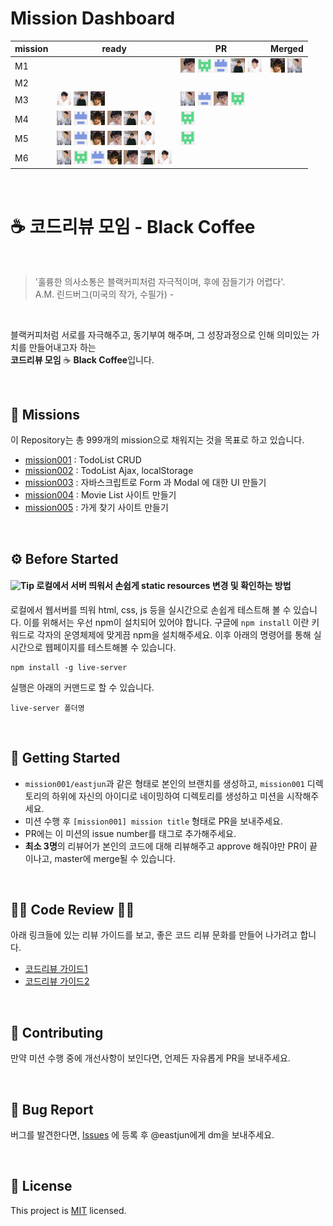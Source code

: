 # Mission Dashboard


|mission|ready|PR|Merged|
|---|---|---|---|
|M1| | <a href="https://github.com/YongHoonJo" target="_blank"><img width="23px" src="https://raw.githubusercontent.com/EastjunDev/resources/master/BlackCoffee/thumnails/YongHoonJo.png"></a> <a href="https://github.com/ganeodolu" target="_blank"><img width="23px" src="https://raw.githubusercontent.com/EastjunDev/resources/master/BlackCoffee/thumnails/ganeodolu.png"></a> <a href="https://github.com/s280493" target="_blank"><img width="23px" src="https://raw.githubusercontent.com/EastjunDev/resources/master/BlackCoffee/thumnails/s280493.png"></a> <a href="https://github.com/amorfati0310" target="_blank"><img width="23px" src="https://raw.githubusercontent.com/EastjunDev/resources/master/BlackCoffee/thumnails/amorfati0310.jpg"></a> <a href="https://github.com/amorfati0310" target="_blank"><img width="23px" src="https://raw.githubusercontent.com/EastjunDev/resources/master/BlackCoffee/thumnails/HoseokNa.jpg"></a> | <a href="https://github.com/StellaKim1230" target="_blank"><img width="23px" src="https://raw.githubusercontent.com/EastjunDev/resources/master/BlackCoffee/thumnails/StellaKim1230.jpg"></a> <a href="https://github.com/EastjunDev" target="_blank"><img width="23px" src="https://raw.githubusercontent.com/EastjunDev/resources/master/BlackCoffee/thumnails/EastjunDev.png"></a> |
|M2| | | |
|M3| <a href="https://github.com/amorfati0310" target="_blank"><img width="23px" src="https://raw.githubusercontent.com/EastjunDev/resources/master/BlackCoffee/thumnails/HoseokNa.jpg"></a> <a href="https://github.com/amorfati0310" target="_blank"><img width="23px" src="https://raw.githubusercontent.com/EastjunDev/resources/master/BlackCoffee/thumnails/amorfati0310.jpg"></a> <a href="https://github.com/StellaKim1230" target="_blank"><img width="23px" src="https://raw.githubusercontent.com/EastjunDev/resources/master/BlackCoffee/thumnails/StellaKim1230.jpg"></a> | <a href="https://github.com/EastjunDev" target="_blank"><img width="23px" src="https://raw.githubusercontent.com/EastjunDev/resources/master/BlackCoffee/thumnails/EastjunDev.png"></a> <a href="https://github.com/s280493" target="_blank"><img width="23px" src="https://raw.githubusercontent.com/EastjunDev/resources/master/BlackCoffee/thumnails/s280493.png"></a> <a href="https://github.com/YongHoonJo" target="_blank"><img width="23px" src="https://raw.githubusercontent.com/EastjunDev/resources/master/BlackCoffee/thumnails/YongHoonJo.png"></a> <a href="https://github.com/ganeodolu" target="_blank"><img width="23px" src="https://raw.githubusercontent.com/EastjunDev/resources/master/BlackCoffee/thumnails/ganeodolu.png"></a> | |
|M4| <a href="https://github.com/EastjunDev" target="_blank"><img width="23px" src="https://raw.githubusercontent.com/EastjunDev/resources/master/BlackCoffee/thumnails/EastjunDev.png"></a> <a href="https://github.com/s280493" target="_blank"><img width="23px" src="https://raw.githubusercontent.com/EastjunDev/resources/master/BlackCoffee/thumnails/s280493.png"></a> <a href="https://github.com/StellaKim1230" target="_blank"><img width="23px" src="https://raw.githubusercontent.com/EastjunDev/resources/master/BlackCoffee/thumnails/StellaKim1230.jpg"></a> <a href="https://github.com/YongHoonJo" target="_blank"><img width="23px" src="https://raw.githubusercontent.com/EastjunDev/resources/master/BlackCoffee/thumnails/YongHoonJo.png"></a> <a href="https://github.com/amorfati0310" target="_blank"><img width="23px" src="https://raw.githubusercontent.com/EastjunDev/resources/master/BlackCoffee/thumnails/amorfati0310.jpg"></a> <a href="https://github.com/amorfati0310" target="_blank"><img width="23px" src="https://raw.githubusercontent.com/EastjunDev/resources/master/BlackCoffee/thumnails/HoseokNa.jpg"></a> | <a href="https://github.com/ganeodolu" target="_blank"><img width="23px" src="https://raw.githubusercontent.com/EastjunDev/resources/master/BlackCoffee/thumnails/ganeodolu.png"></a> | |
|M5| <a href="https://github.com/EastjunDev" target="_blank"><img width="23px" src="https://raw.githubusercontent.com/EastjunDev/resources/master/BlackCoffee/thumnails/EastjunDev.png"></a> <a href="https://github.com/s280493" target="_blank"><img width="23px" src="https://raw.githubusercontent.com/EastjunDev/resources/master/BlackCoffee/thumnails/s280493.png"></a> <a href="https://github.com/StellaKim1230" target="_blank"><img width="23px" src="https://raw.githubusercontent.com/EastjunDev/resources/master/BlackCoffee/thumnails/StellaKim1230.jpg"></a> <a href="https://github.com/YongHoonJo" target="_blank"><img width="23px" src="https://raw.githubusercontent.com/EastjunDev/resources/master/BlackCoffee/thumnails/YongHoonJo.png"></a> <a href="https://github.com/amorfati0310" target="_blank"><img width="23px" src="https://raw.githubusercontent.com/EastjunDev/resources/master/BlackCoffee/thumnails/amorfati0310.jpg"></a> <a href="https://github.com/amorfati0310" target="_blank"><img width="23px" src="https://raw.githubusercontent.com/EastjunDev/resources/master/BlackCoffee/thumnails/HoseokNa.jpg"></a> |<a href="https://github.com/ganeodolu" target="_blank"><img width="23px" src="https://raw.githubusercontent.com/EastjunDev/resources/master/BlackCoffee/thumnails/ganeodolu.png"></a>|
|M6|<a href="https://github.com/EastjunDev" target="_blank"><img width="23px" src="https://raw.githubusercontent.com/EastjunDev/resources/master/BlackCoffee/thumnails/EastjunDev.png"></a> <a href="https://github.com/ganeodolu" target="_blank"><img width="23px" src="https://raw.githubusercontent.com/EastjunDev/resources/master/BlackCoffee/thumnails/ganeodolu.png"></a> <a href="https://github.com/s280493" target="_blank"><img width="23px" src="https://raw.githubusercontent.com/EastjunDev/resources/master/BlackCoffee/thumnails/s280493.png"></a> <a href="https://github.com/StellaKim1230" target="_blank"><img width="23px" src="https://raw.githubusercontent.com/EastjunDev/resources/master/BlackCoffee/thumnails/StellaKim1230.jpg"></a> <a href="https://github.com/YongHoonJo" target="_blank"><img width="23px" src="https://raw.githubusercontent.com/EastjunDev/resources/master/BlackCoffee/thumnails/YongHoonJo.png"></a> <a href="https://github.com/amorfati0310" target="_blank"><img width="23px" src="https://raw.githubusercontent.com/EastjunDev/resources/master/BlackCoffee/thumnails/amorfati0310.jpg"></a> <a href="https://github.com/amorfati0310" target="_blank"><img width="23px" src="https://raw.githubusercontent.com/EastjunDev/resources/master/BlackCoffee/thumnails/HoseokNa.jpg"></a>||


<br>


# ☕️ 코드리뷰 모임 - Black Coffee
<br>

> '훌륭한 의사소통은 블랙커피처럼 자극적이며, 후에 잠들기가 어렵다'. <br> A.M. 린드버그(미국의 작가, 수필가) -

<br>

블랙커피처럼 서로를 자극해주고, 동기부여 해주며, 그 성장과정으로 인해 의미있는 가치를 만들어내고자 하는   
**코드리뷰 모임** ☕️ **Black Coffee**입니다.

<br>

## 🏴 Missions

이 Repository는 총 999개의 mission으로 채워지는 것을 목표로 하고 있습니다.  

- [mission001](https://github.com/EastjunDev/frontend/issues/1) : TodoList CRUD
- [mission002](https://github.com/EastjunDev/frontend/issues/7) : TodoList Ajax, localStorage
- [mission003](https://github.com/EastjunDev/frontend/issues/8) : 자바스크립트로 Form 과 Modal 에 대한 UI 만들기
- [mission004](https://github.com/EastjunDev/frontend/issues/9) : Movie List 사이트 만들기
- [mission005](https://github.com/EastjunDev/frontend/issues/10) : 가게 찾기 사이트 만들기
<br>

## ⚙️ Before Started

#### <img alt="Tip" src="https://img.shields.io/static/v1.svg?label=&message=Tip&style=flat-square&color=673ab8"> 로컬에서 서버 띄워서 손쉽게 static resources 변경 및 확인하는 방법

로컬에서 웹서버를 띄워 html, css, js 등을 실시간으로 손쉽게 테스트해 볼 수 있습니다. 이를 위해서는 우선 npm이 설치되어 있어야 합니다. 구글에 `npm install` 이란 키워드로 각자의 운영체제에 맞게끔 npm을 설치해주세요. 이후 아래의 명령어를 통해 실시간으로 웹페이지를 테스트해볼 수 있습니다.

```
npm install -g live-server
```

실행은 아래의 커맨드로 할 수 있습니다.

```
live-server 폴더명
```

<br>

## 🚀 Getting Started

- ```mission001/eastjun```과 같은 형태로 본인의 브랜치를 생성하고, ```mission001``` 디렉토리의 하위에 자신의 아이디로 네이밍하여 디렉토리를 생성하고 미션을 시작해주세요.
- 미션 수행 후 ```[mission001] mission title``` 형태로 PR을 보내주세요.
- PR에는 이 미션의 issue number를 태그로 추가해주세요.
- **최소 3명**의 리뷰어가 본인의 코드에 대해 리뷰해주고 approve 해줘야만 PR이 끝이나고, master에 merge될 수 있습니다.

<br>

## 👨‍💻 Code Review 👩‍💻
아래 링크들에 있는 리뷰 가이드를 보고, 좋은 코드 리뷰 문화를 만들어 나가려고 합니다.  
- [코드리뷰 가이드1](https://edykim.com/ko/post/code-review-guide/)
- [코드리뷰 가이드2](https://wiki.lucashan.space/code-review/01.intro.html#_1-code%EB%A5%BC-%EB%A6%AC%EB%B7%B0%ED%95%98%EB%8A%94-%EC%82%AC%EB%9E%8C%EB%93%A4%EC%9D%80-%EC%96%B4%EB%96%A4%EA%B2%83%EC%9D%84-%EC%A4%91%EC%A0%90%EC%A0%81%EC%9C%BC%EB%A1%9C-%EC%82%B4%ED%8E%B4%EC%95%BC%ED%95%98%EB%8A%94%EA%B0%80)

<br>

## 👏 Contributing
만약 미션 수행 중에 개선사항이 보인다면, 언제든 자유롭게 PR을 보내주세요. 

<br>

## 🐞 Bug Report

버그를 발견한다면, [Issues](https://github.com/EastjunDev/frontend/issues) 에 등록 후 @eastjun에게 dm을 보내주세요.

<br>

## 📝 License

This project is [MIT](https://github.com/EastjunDev/frontend/blob/master/LICENSE) licensed.
